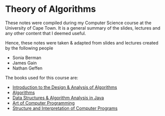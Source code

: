 # Theory of Algorithms
These notes were compiled during my Computer Science course at the University of Cape Town. It is a general summary of the slides, lectures and any other content that I deemed useful. 

Hence, these notes were taken & adapted from slides and lectures created by the following people
* Sonia Berman
* James Gain
* Nathan Geffen

The books used for this course are:
* [Introduction to the Design & Analysis of Algorithms]()
* [Algorithms](http://www.cs.berkeley.edu/~vazirani/algorithms.html)
* [Data Structures & Algorithm Analysis in Java](http://people.cs.vt.edu/~shaffer/Book/)
* [Art of Computer Programming]()
* [Structure and Interpretation of Computer Programs](http://mitpress.mit.edu/sicp/full-text/book/book.html)

